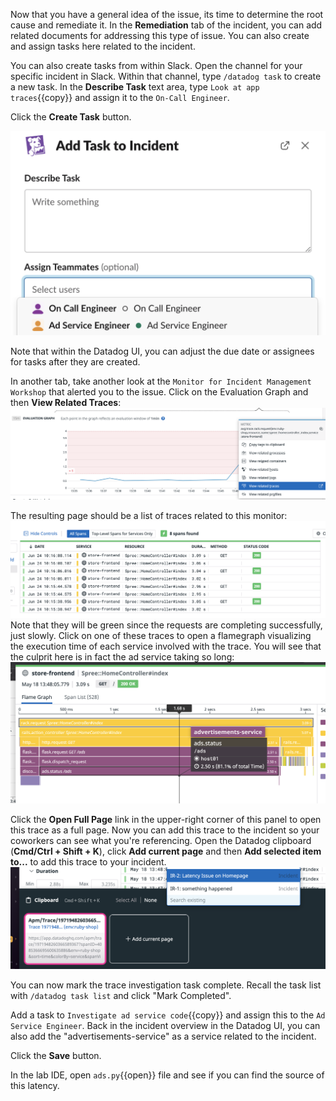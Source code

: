 Now that you have a general idea of the issue, its time to determine the root cause and remediate it. In the **Remediation** tab of the incident, you can add related documents for addressing this type of issue. You can also create and assign tasks here related to the incident.

You can also create tasks from within Slack. Open the channel for your specific incident in Slack. Within that channel, type `/datadog task` to create a new task. In the **Describe Task** text area, type `Look at app traces`{{copy}} and assign it to the `On-Call Engineer`.

Click the **Create Task** button.

![Create Task](assets/create_task.png)

Note that within the Datadog UI, you can adjust the due date or assignees for tasks after they are created.

In another tab, take another look at the `Monitor for Incident Management Workshop` that alerted you to the issue. Click on the Evaluation Graph and then **View Related Traces**:
![Related Traces](assets/related_traces.png)

The resulting page should be a list of traces related to this monitor:
![Traces Table](assets/traces_table.png)
Note that they will be green since the requests are completing successfully, just slowly. Click on one of these traces to open a flamegraph visualizing the execution time of each service involved with the trace. You will see that the culprit here is in fact the ad service taking so long:
![Detailed Trace](assets/trace.png)

Click the **Open Full Page** link in the upper-right corner of this panel to open this trace as a full page. Now you can add this trace to the incident so your coworkers can see what you're referencing. Open the Datadog clipboard (**Cmd/Ctrl + Shift + K**), click **Add current page** and then **Add selected item to...** to add this trace to your incident.
![Add Trace](assets/trace_cb.png)

You can now mark the trace investigation task complete. Recall the task list with `/datadog task list` and click "Mark Completed".

Add a task to `Investigate ad service code`{{copy}} and assign this to the `Ad Service Engineer`. Back in the incident overview in the Datadog UI, you can also add the "advertisements-service" as a service related to the incident.

Click the **Save** button.

In the lab IDE, open `ads.py`{{open}} file and see if you can find the source of this latency. 
